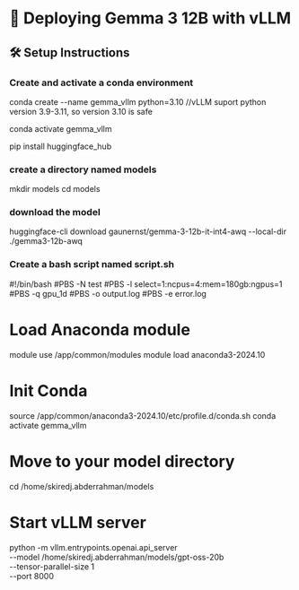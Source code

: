 # 🚀 Deploying Gemma 3 12B with vLLM

## 🛠️ Setup Instructions

###  Create and activate a conda environment

conda create --name gemma_vllm python=3.10 //vLLM suport python version 3.9-3.11, so version 3.10 is safe

conda activate gemma_vllm

pip install huggingface_hub
### create a directory named models
mkdir models
cd models
### download the model
huggingface-cli download gaunernst/gemma-3-12b-it-int4-awq --local-dir ./gemma3-12b-awq

### Create a bash script named script.sh
#!/bin/bash
#PBS -N test
#PBS -l select=1:ncpus=4:mem=180gb:ngpus=1
#PBS -q gpu_1d
#PBS -o output.log
#PBS -e error.log

# Load Anaconda module
module use /app/common/modules
module load anaconda3-2024.10

# Init Conda
source /app/common/anaconda3-2024.10/etc/profile.d/conda.sh
conda activate gemma_vllm

# Move to your model directory
cd /home/skiredj.abderrahman/models

# Start vLLM server
python -m vllm.entrypoints.openai.api_server \
    --model /home/skiredj.abderrahman/models/gpt-oss-20b \
    --tensor-parallel-size 1 \
    --port 8000



